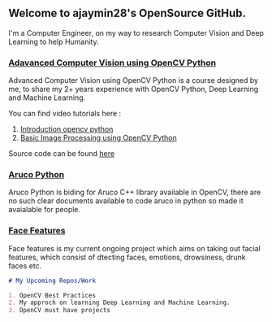 ## Welcome to ajaymin28's OpenSource GitHub.

I'm a Computer Engineer, on my way to research Computer Vision and Deep Learning to help Humanity.

### [Adavanced Computer Vision using OpenCV Python](https://github.com/ajaymin28/Advanced-Computer-Vision-using-OpenCV-Python)

Advanced Computer Vision using OpenCV Python is a course designed by me, to share my 2+ years experience with OpenCV Python, Deep Learning and Machine Learning.

You can find video tutorials here : 
1. [Introduction opencv python](https://www.youtube.com/playlist?list=PLwRoxHWReaEhVFjTeKlifKUimbw6ZyV7K)
2. [Basic Image Processing using OpenCV Python](https://www.youtube.com/playlist?list=PLwRoxHWReaEhVFjTeKlifKUimbw6ZyV7K)

Source code can be found [here](https://github.com/ajaymin28/Advanced-Computer-Vision-using-OpenCV-Python)

### [Aruco Python](https://github.com/ajaymin28/Aruco_python)

Aruco Python is biding for Aruco C++ library available in OpenCV, there are no such clear documents available to code aruco in python so made it avaialable for people.

### [Face Features](https://face-features.herokuapp.com/)

Face features is my current ongoing project which aims on taking out facial features, which consist of dtecting faces, emotions, drowsiness, drunk faces etc.


```markdown
# My Upcoming Repos/Work 

1. OpenCV Best Practices
2. My approch on learning Deep Learning and Machine Learning.
3. OpenCV must have projects

```
